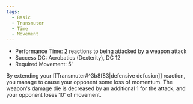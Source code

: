 ```yaml
---
tags:
  - Basic
  - Transmuter
  - Time
  - Movement
---
```

- Performance Time: 2 reactions to being attacked by a weapon attack
- Success DC: Acrobatics (Dexterity), DC 12
- Required Movement: 5'
 
By extending your [[Transmuter#^3b8f83|defensive defusion]] reaction, you manage to cause your opponent some loss of momentum. The weapon's damage die is decreased by an additional 1 for the attack, and your opponent loses 10' of movement.